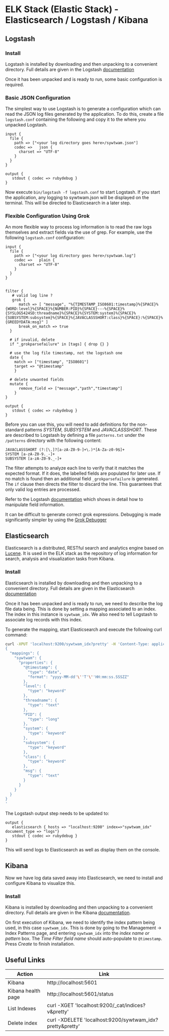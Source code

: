 # ELK Stack (Elastic Stack) - Elasticsearch / Logstash / Kibana

## Logstash

### Install

Logstash is installed by downloading and then unpacking to a convenient directory.  Full details are given in the Logstash [documentation](https://www.elastic.co/guide/en/logstash/current/installing-logstash.html)

Once it has been unpacked and is ready to run, some basic configuration is required.

### Basic JSON Configuration

The simplest way to use Logstash is to generate a configuration which can read the JSON log files generated by the application. To do this, create a file `logstash.conf` containing the 
following and copy it to the where you unpacked Logstash.

```
input {
  file {
    path => ["<your log directory goes here>/sywtwam.json"]
    codec =>   json {
      charset => "UTF-8"
    }
  }
}

output {
   stdout { codec => rubydebug }
}

```

Now execute `bin/logstash -f logstash.conf` to start Logstash.  If you start the application, any logging to sywtwam.json will be displayed on the terminal.  This will be directed to Elasticsearch 
in a later step.

### Flexible Configuration Using Grok

An more flexible way to process log information is to read the raw logs themselves and extract fields via the use of grep.  For example, use the following `logstash.conf` configuration:
```
input {
  file {
    path => ["<your log directory goes here>/sywtwam.log"]
    codec =>   plain {
      charset => "UTF-8"
    }
  }
}


filter {
   # valid log line ?
   grok {
      match => [ "message", "%{TIMESTAMP_ISO8601:timestamp}%{SPACE}%{WORD:level}%{SPACE}%{NUMBER:PID}%{SPACE}---%{SPACE}%{SYSLOG5424SD:threadname}%{SPACE}%{SYSTEM:system}%{SPACE}%{SUBSYSTEM:subsystem}%{SPACE}%{JAVACLASSSHORT:class}%{SPACE}:%{SPACE}%{GREEDYDATA:msg}" ]
      break_on_match => true
  }
  
  # if invalid, delete
  if "_grokparsefailure" in [tags] { drop {} }

  # use the log file timestamp, not the logstash one
  date {
	match => ["timestamp", "ISO8601"]
	target => "@timestamp"
	}

  # delete unwanted fields
  mutate {
      remove_field => ["message","path","timestamp"]
    }
}

output {
   stdout { codec => rubydebug }
}
```

Before you can use this, you will need to add definitions for the non-standard patterns _SYSTEM, SUBSYSTEM_ and _JAVACLASSSHORT_.  These are described to Logstash 
by defining a file `patterns.txt` under the `/patterns` directory with the following content:

```text
JAVACLASSSHORT (?:[\.]?[a-zA-Z0-9-]+\.)*[A-Za-z0-9$]+
SYSTEM [a-zA-Z0-9._-]+
SUBSYSTEM [a-zA-Z0-9._-]+
```

The filter attempts to analyze each line to verify that it matches the expected format. If it does, the labelled fields are populated for later use. 
If no match is found then an additional field `_grokparsefailure` is generated. The `if` clause then directs the filter to discard the line.  This guarantees that only valid log entries are processed.

Refer to the Logstash [documentation](https://www.elastic.co/guide/en/logstash/current/advanced-pipeline.html) which shows in detail how to manipulate field information.

It can be difficult to generate correct grok expressions.  Debugging is made significantly simpler by using the [Grok Debugger](https://grokdebug.herokuapp.com/)

## Elasticsearch

Elasticsearch is a distributed, RESTful search and analytics engine based on [Lucene](https://lucene.apache.org/). It is used in the ELK stack as the repository of log information for search, 
analysis and visualization tasks from Kibana.

### Install

Elasticsearch is installed by downloading and then unpacking to a convenient directory.  Full details are given in the Elasticsearch [documentation](https://www.elastic.co/guide/en/elasticsearch/reference/current/_installation.html)

Once it has been unpacked and is ready to run, we need to describe the log file data being.  This is done by setting a mapping associated to an index.  The index in this instance is `sywtwam_idx`.  We also 
need to tell Logstash to associate log records with this index.

To generate the mapping, start Elasticsearch and execute the following curl command:

```bash
curl -XPUT 'localhost:9200/sywtwam_idx?pretty' -H 'Content-Type: application/json' -d'
{
  "mappings": {
    "sywtwam": {
      "properties": {
        "@timestamp": {
          "type": "date",
          "format": "yyyy-MM-dd'\''T'\''HH:mm:ss.SSSZZ"
        },
        "level": {
          "type": "keyword"
        },
        "threadname": {
          "type": "text"
        },
        "PID": {
          "type": "long"
        },
        "system": {
          "type": "keyword"
        },
        "subsystem": {
          "type": "keyword"
        },
        "class": {
          "type": "keyword"
        },
        "msg": {
          "type": "text"
        }
      }
    }
  }
}
'

```

The Logstash output step needs to be updated to:

````text
output {
   elasticsearch { hosts => "localhost:9200" index=>"sywtwam_idx" document_type => "logs"}
   stdout { codec => rubydebug }
}
````
This will send logs to Elasticsearch as well as display them on the console.

## Kibana

Now we have log data saved away into Elasticsearch, we need to install and configure Kibana to visualize this.

### Install

Kibana is installed by downloading and then unpacking to a convenient directory.  Full details are given in the Kibana [documentation](https://www.elastic.co/guide/en/kibana/current/install.html).

On first execution of Kibana, we need to identify the index pattern being used, in this case `sywtwam_idx`.  This is done by going to the Management -> Index Patterns page, and entering `sywtwam_idx` 
into the *index name or pattern* box.  The *Time Filter field name* should auto-populate to `@timestamp`. Press *Create* to finish installation.

## Useful Links

| Action | Link |
|----------------|-----------------|
| Kibana | http://localhost:5601
| Kibana health page | http://localhost:5601/status
| List Indexes | curl -XGET 'localhost:9200/_cat/indices?v&pretty'
| Delete index | curl -XDELETE 'localhost:9200/sywtwam_idx?pretty&pretty'


